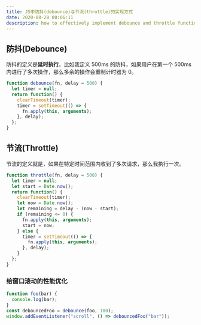 ```yaml
---
title: JS中防抖(debounce)与节流(throttle)的实现方式
date: 2020-08-28 00:06:11
description: how to effectively implement debounce and throttle functions in JavaScript
---
```


## 防抖(Debounce)

防抖的定义是**延时执行**。比如我定义 500ms 的防抖，如果用户在第一个 500ms 内进行了多次操作，那么多余的操作会重制计时器为 0。

```javascript
function debounce(fn, delay = 500) {
  let timer = null;
  return function() {
    clearTimeout(timer);
    timer = setTimeout(() => {
      fn.apply(this, arguments);
    }, delay);
  };
}
```

## 节流(Throttle)

节流的定义就是，如果在特定时间范围内收到了多次请求，那么我执行一次。

```javascript
function throttle(fn, delay = 500) {
  let timer = null;
  let start = Date.now();
  return function() {
    clearTimeout(timer);
    let now = Date.now();
    let remaining = delay - (now - start);
    if (remaining <= 0) {
      fn.apply(this, arguments);
      start = now;
    } else {
      timer = setTimeout(() => {
        fn.apply(this, arguments);
      }, delay);
    }
  };
}
```

### 给窗口滚动的性能优化

```javascript
function foo(bar) {
  console.log(bar);
}
const debouncedFoo = debounce(foo, 100);
window.addEventListener("scroll", () => debouncedFoo("bar"));
```
